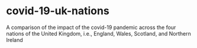 # covid-19-uk-nations
A comparison of the impact of the covid-19 pandemic across the four nations of the United Kingdom, i.e., England, Wales, Scotland, and Northern Ireland
